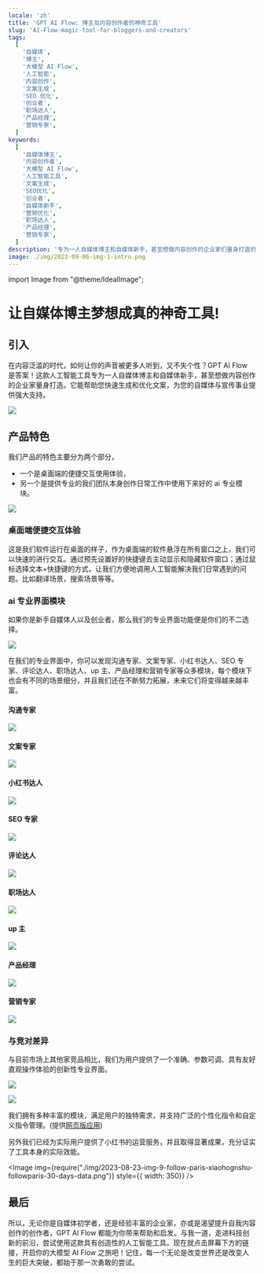 ```yaml
---
locale: 'zh'
title: 'GPT AI Flow: 博主及内容创作者的神奇工具'
slug: 'AI-Flow-magic-tool-for-bloggers-and-creators'
tags:
  [
    '自媒体',
    '博主',
    '大模型 AI Flow',
    '人工智能',
    '内容创作',
    '文案生成',
    'SEO 优化',
    '创业者',
    '职场达人',
    '产品经理',
    '营销专家',
  ]
keywords:
  [
    '自媒体博主',
    '内容创作者',
    '大模型 AI Flow',
    '人工智能工具',
    '文案生成',
    'SEO优化',
    '创业者',
    '自媒体新手',
    '营销优化',
    '职场达人',
    '产品经理',
    '营销专家',
  ]
description: '专为一人自媒体博主和自媒体新手，甚至想做内容创作的企业家们量身打造的神奇人工智能工具 – 大模型 AI Flow。它能帮助您快速生成和优化文案，为您的自媒体与宣传事业提供强大支持。'
image: ./img/2023-09-06-img-1-intro.png
---
```


import Image from "@theme/IdealImage";

# 让自媒体博主梦想成真的神奇工具!

## 引入

在内容泛滥的时代，如何让你的声音被更多人听到，又不失个性？GPT AI Flow 是答案！这款人工智能工具专为一人自媒体博主和自媒体新手，甚至想做内容创作的企业家量身打造。它能帮助您快速生成和优化文案，为您的自媒体与宣传事业提供强大支持。

![](./img/2023-09-06-img-1-intro.png)

## 产品特色

我们产品的特色主要分为两个部分，

- 一个是桌面端的便捷交互使用体验，
- 另一个是提供专业的我们团队本身创作日常工作中使用下来好的 ai 专业模块。

![](./img/2023-09-06-img-2-basic-presentation.png)

### 桌面端便捷交互体验

这是我们软件运行在桌面的样子，作为桌面端的软件悬浮在所有窗口之上，我们可以快速的进行交互。通过预先设置好的快捷键去主动显示和隐藏软件窗口；通过鼠标选择文本+快捷键的方式，让我们方便地调用人工智能解决我们日常遇到的问题。比如翻译场景，搜索场景等等。

### ai 专业界面模块

如果你是新手自媒体人以及创业者，那么我们的专业界面功能便是你们的不二选择。

![](./img/2023-09-06-img-3-proMode-interface.png)

在我们的专业界面中，你可以发现沟通专家、文案专家、小红书达人、SEO 专家、评论达人、职场达人、up 主、产品经理和营销专家等众多模块，每个模块下也会有不同的场景细分，并且我们还在不断努力拓展，未来它们将变得越来越丰富。

#### 沟通专家

![](./img/2023-09-06-img-4-proMode-tab-1-communication.png)

#### 文案专家

![](./img/2023-09-06-img-5-proMode-tab-2-copywriting.png)

#### 小红书达人

![](./img/2023-09-06-img-6-proMode-tab-3-xiaohongshu.png)

#### SEO 专家

![](./img/2023-09-06-img-7-proMode-tab-4-seo.png)

#### 评论达人

![](./img/2023-09-06-img-8-proMode-tab-5-comment.png)

#### 职场达人

![](./img/2023-09-06-img-9-proMode-tab-6-career.png)

#### up 主

![](./img/2023-09-06-img-10-proMode-tab-7-up-zhu.png)

#### 产品经理

![](./img/2023-09-06-img-11-proMode-tab-8-produt-manager.png)

#### 营销专家

![](./img/2023-09-06-img-12-proMode-tab-9-marketing-expert.png)

### 与竞对差异

与目前市场上其他家竞品相比，我们为用户提供了一个准确、参数可调、具有友好直观操作体验的创新性专业界面。

![](./img/2023-09-06-img-13-proMode-tab-2-copywriting-multiple-contexts.png)

![](./img/2023-09-06-img-14-proMode-tab-6-career-multiple-contexts.png)

我们拥有多种丰富的模块，满足用户的独特需求，并支持广泛的个性化指令和自定义指令管理。(提供[网页版应用](https://www.app.gptaiflow.com/))

另外我们已经为实际用户提供了小红书的运营服务，并且取得显著成果，充分证实了工具本身的实际效能。

<Image img={require("./img/2023-08-23-img-9-follow-paris-xiaohognshu-followparis-30-days-data.png")} style={{ width: 350}} />

## 最后

所以，无论你是自媒体初学者，还是经验丰富的企业家，亦或是渴望提升自我内容创作的创作者，GPT AI Flow 都能为你带来帮助和启发。与我一道，走进科技创新的前沿，尝试使用这款具有创造性的人工智能工具。现在就点击屏幕下方的链接，开启你的大模型 AI Flow 之旅吧！记住，每一个无论是改变世界还是改变人生的巨大突破，都始于那一次勇敢的尝试。
